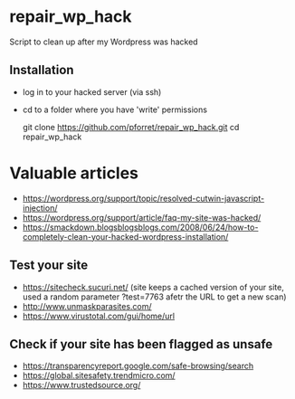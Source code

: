 # repair_wp_hack
Script to clean up after my Wordpress was hacked

## Installation 
* log in to your hacked server (via ssh)
* cd to a folder where you have 'write' permissions

	git clone https://github.com/pforret/repair_wp_hack.git
	cd repair_wp_hack


# Valuable articles
* https://wordpress.org/support/topic/resolved-cutwin-javascript-injection/
* https://wordpress.org/support/article/faq-my-site-was-hacked/
* https://smackdown.blogsblogsblogs.com/2008/06/24/how-to-completely-clean-your-hacked-wordpress-installation/

## Test your site

* https://sitecheck.sucuri.net/ (site keeps a cached version of your site, used a random parameter ?test=7763 afetr the URL to get a new scan)
* http://www.unmaskparasites.com/
* https://www.virustotal.com/gui/home/url

## Check if your site has been flagged as unsafe

* https://transparencyreport.google.com/safe-browsing/search
* https://global.sitesafety.trendmicro.com/
* https://www.trustedsource.org/